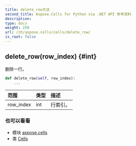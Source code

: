 ```yaml
---
title: delete_row方法
second_title: Aspose.Cells for Python via .NET API 参考资料
description:
type: docs
weight: 250
url: /zh/aspose.cells/cells/delete_row/
is_root: false
---
```

##  delete_row(row_index) {#int}
删除一行。



```python
def delete_row(self, row_index):
    ...
```


|范围|类型|描述|
| :- | :- | :- |
| row_index | int |行索引。|



### 也可以看看
* 模块 [aspose.cells](../../)
* 类 [Cells](/cells/python-net/zh/aspose.cells/cells)
